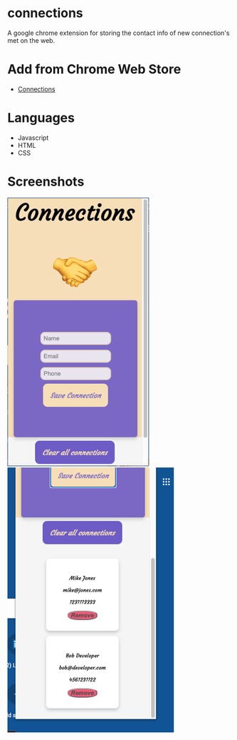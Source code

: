 # connections
A google chrome extension for storing the contact info of new connection's met on the web.

# Add from Chrome Web Store
* [Connections](https://chrome.google.com/webstore/detail/connections/llogeafhdijdbgdomgdpdhipjinghghk/related)

# Languages
<ul>
  <li>Javascript</li>
  <li>HTML</li>
  <li>CSS</li>
</ul>

# Screenshots

<img src="Screen Shot 2021-09-07 at 10.46.42 AM.png" alt="Homepage with form" />
<img src="Screen Shot 2021-09-07 at 10.48.25 AM.png" alt="Connection info cards" />
